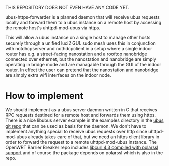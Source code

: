 
THIS REPOSITORY DOES NOT EVEN HAVE ANY CODE YET.

ubus-https-forwarder is a planned daemon that will receive ubus requests locally and forward them to a ubus instance on a remote host by accessing the remote host's uhttpd-mod-ubus via https.

This will allow a ubus instance on a single host to manage other hosts securely through a unified luci2 GUI. sudo mesh uses this in conjunction with notdhcpserver and nothdcpclient in a setup where a single indoor router has e.g. a street-facing nanostation and a rooftop nanobridge connected over ethernet, but the nanostation and nanobridge are simply operating in bridge mode and are managable through the GUI of the indoor router. In effect the user can pretend that the nanostation and nanobridge are simply extra wifi interfaces on the indoor node.

# How to implement

We should implement as a ubus server daemon written in C that receives RPC requests destined for a remote host and forwards them using https. There is a nice libubus server example in the examples directory in the [ubus git repo](http://nbd.name/gitweb.cgi?p=luci2/ubus.git;a=tree) that can be used as basis for the daemon. We don't have to implement anything special to receive ubus requests over http since uhttpd-mod-ubus already takes care of that, but we need an https client library in order to forward the request to a remote uhttpd-mod-ubus instance. The OpenWRT Barrier Breaker repo includes [libcurl 4.3 compiled with polarssl support](https://downloads.openwrt.org/barrier_breaker/14.07/ar71xx/generic/packages/base/libcurl_7.38.0-1_ar71xx.ipk) and of course the package depends on polarssl which is also in the repo.

